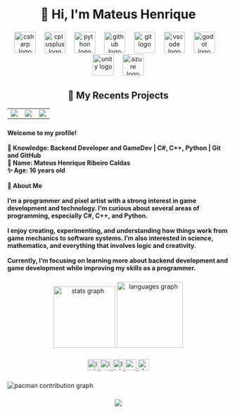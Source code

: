 <h1 align="center">👋 Hi, I'm Mateus Henrique</h1>

###

<div align="center">
  <img src="https://cdn.jsdelivr.net/gh/devicons/devicon/icons/csharp/csharp-original.svg" height="48" alt="csharp logo"  />
  <img width="12" />
  <img src="https://cdn.jsdelivr.net/gh/devicons/devicon/icons/cplusplus/cplusplus-original.svg" height="48" alt="cplusplus logo"  />
  <img width="12" />
  <img src="https://skillicons.dev/icons?i=py" height="48" alt="python logo"  />
  <img width="12" />
  <img src="https://skillicons.dev/icons?i=github" height="48" alt="github logo"  />
  <img width="12" />
  <img src="https://skillicons.dev/icons?i=git" height="48" alt="git logo"  />
  <img width="12" />
  <img src="https://skillicons.dev/icons?i=vscode" height="48" alt="vscode logo"  />
  <img width="12" />
  <img src="https://skillicons.dev/icons?i=godot" height="48" alt="godot logo"  />
  <img width="12" />
  <img src="https://skillicons.dev/icons?i=unity" height="48" alt="unity logo"  />
  <img width="12" />
  <img src="https://skillicons.dev/icons?i=azure" height="48" alt="azure logo"  />
</div>

<h2 align="center">🚀 My Recents Projects</h2>

<table>
  <tr>
    <td>
      <a href="https://github.com/mateushrc/RockPaperScissors">
        <img src="https://github-readme-stats.vercel.app/api/pin/?username=mateushrc&repo=RockPaperScissors&theme=dark" />
      </a>
    </td>
    <td>
      <a href="https://github.com/mateushrc/RetroSnake">
        <img src="https://github-readme-stats.vercel.app/api/pin/?username=mateushrc&repo=RetroSnake&theme=dark" />
      </a>
    </td>
    <td>
      <a href="https://github.com/mateushrc/SFML-Collision">
        <img src="https://github-readme-stats.vercel.app/api/pin/?username=mateushrc&repo=SFML-Collision&theme=dark" />
      </a>
    </td>
  </tr>
</table>


###

<h4 align="left">Welcome to my profile!<br><br>📖 Knowledge: Backend Developer and GameDev | C#, C++, Python | Git and GitHub<br>💪 Name: Mateus Henrique Ribeiro Caldas<br>✨ Age: 16 years old<br><br>🧠 About Me<br><br>I’m a programmer and pixel artist with a strong interest in game development and technology. I’m curious about several areas of programming, especially C#, C++, and Python.<br><br>I enjoy creating, experimenting, and understanding how things work from game mechanics to software systems. I’m also interested in science, mathematics, and everything that involves logic and creativity.<br><br>Currently, I’m focusing on learning more about backend development and game development while improving my skills as a programmer.</h4>

###

<div align="center">
  <img src="https://github-readme-stats.vercel.app/api?username=mateushrc&hide_title=false&hide_rank=false&show_icons=true&include_all_commits=true&count_private=true&disable_animations=false&theme=dark&locale=en&hide_border=false&order=1" height="140" alt="stats graph"  />
  <img src="https://github-readme-stats.vercel.app/api/top-langs?username=mateushrc&locale=en&hide_title=false&layout=compact&card_width=320&langs_count=5&theme=dark&hide_border=false&order=2" height="150" alt="languages graph"  />
</div>

###

<div align="center">
  <a href="https://mat3ushrc.itch.io/" target="_blank">
    <img src="https://img.shields.io/static/v1?message=itch.io&logo=itch&label=&color=000000&logoColor=white&labelColor=&style=for-the-badge" height="25" alt="itch logo"  />
  </a>
  <a href="https://www.instagram.com/mat3us.hrc/" target="_blank">
    <img src="https://img.shields.io/static/v1?message=Instagram&logo=instagram&label=&color=E4405F&logoColor=white&labelColor=&style=for-the-badge" height="25" alt="instagram logo"  />
  </a>
  <a href="https://www.linkedin.com/in/mateus-henrique-ribeiro-caldas/" target="_blank">
    <img src="https://img.shields.io/static/v1?message=LinkedIn&logo=linkedin&label=&color=0077B5&logoColor=white&labelColor=&style=for-the-badge" height="25" alt="linkedin logo"  />
  </a>
  <a href="https://www.youtube.com/@spookendev" target="_blank">
    <img src="https://img.shields.io/static/v1?message=Youtube&logo=youtube&label=&color=FF0000&logoColor=white&labelColor=&style=for-the-badge" height="25" alt="youtube logo"  />
  </a>
  <img src="https://img.shields.io/static/v1?message=dev.to&logo=dev.to&label=&color=0A0A0A&logoColor=white&labelColor=&style=for-the-badge" height="25" alt="devto logo"  />
</div>

###

<picture>
  <source media="(prefers-color-scheme: dark)" srcset="https://profile-readme-generator.com/assets/pacman.svg">
  <img alt="pacman contribution graph" src="https://profile-readme-generator.com/assets/pacman.svg">
</picture>

###

<div align="center">
  <img src="https://visitor-badge.laobi.icu/badge?page_id=mateushrc.mateushrc&"  />
</div>

###
